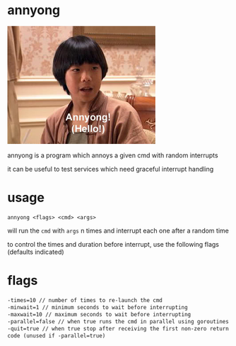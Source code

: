 annyong
=======

![Hello](annyong.jpg)

annyong is a program which annoys a given cmd with random interrupts

it can be useful to test services which need graceful interrupt handling

usage
=====

    annyong <flags> <cmd> <args>

will run the `cmd` with `args` n times and interrupt each one after
a random time

to control the times and duration before interrupt, use the following flags (defaults indicated)

flags
=====

    -times=10 // number of times to re-launch the cmd
    -minwait=1 // minimum seconds to wait before interrupting
    -maxwait=10 // maximum seconds to wait before interrupting
    -parallel=false // when true runs the cmd in parallel using goroutines
    -quit=true // when true stop after receiving the first non-zero return code (unused if -parallel=true)

